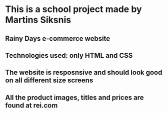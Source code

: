 # This is a school project made by Martins Siksnis

## Rainy Days e-commerce website

## Technologies used: only HTML and CSS

## The website is resposnsive and should look good on all different size screens

## All the product images, titles and prices are found at rei.com
